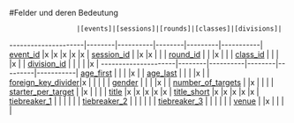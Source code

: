 #Felder und deren Bedeutung

                     |[events]|[sessions]|[rounds]|[classes]|[divisions]|
---------------------|--------|----------|--------|---------|-----------|
[event_id]           |x       |x         |x       |x        |x          |
[session_id]         |        |x         |x       |         |           |
[round_id]           |        |          |x       |         |           |
[class_id]           |        |          |        |x        |           |
[division_id]        |        |          |        |         |x          |
---------------------|--------|----------|--------|---------|-----------|
[age_first]          |        |          |        |x        |           |
[age_last]           |        |          |        |x        |           |
[foreign_key_divider]|x       |          |        |         |           |
[gender]             |        |          |        |x        |           |
[number_of_targets]  |        |x         |        |         |           |
[starter_per_target] |        |x         |        |         |           |
[title]              |x       |x         |x       |x        |x          |
[title_short]        |x       |x         |x       |x        |x          |
[tiebreaker_1]       |        |          |        |         |           |
[tiebreaker_2]       |        |          |        |         |           |
[tiebreaker_3]       |        |          |        |         |           |
[venue]              |        |x         |        |         |           |


[events]:kapitel_02_01.md
[sessions]:kapitel_02_03.md
[rounds]:kapitel_02_08.md
[classes]:kapitel_02_05.md
[divisions]:kapitel_02_06.md



[age_first]: kapitel_07_a.md#age_first
[age_last]: kapitel_07_a.md#age_last

[class_id]: kapitel_07_c.md#class_id

[division_id]: kapitel_07_d.md#division_id

[event_id]: kapitel_07_e.md#event_id

[foreign_key_divider]: kapitel_07_f.md#foreign_key_divider

[gender]: kapitel_07_g.md#gender

[number_of_targets]: kapitel_07_n.md#number_of_targets

[round_id]: kapitel_07_r.md#round_id

[session_id]: kapitel_07_s.md#session_id
[starter_per_target]: kapitel_07_s.md#starter_per_target

[tiebreaker_1]:  kapitel_07_t.md#tiebreaker
[tiebreaker_2]:  kapitel_07_t.md#tiebreaker
[tiebreaker_3]:  kapitel_07_t.md#tiebreaker
[title]:  kapitel_07_t.md#title
[title_short]:  kapitel_07_t.md#title_short

[venue]: kapitel_07_v.md#venue
